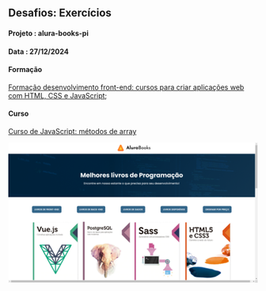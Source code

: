 ## Desafios: Exercícios
#### Projeto : alura-books-pi
#### Data : 27/12/2024

#### Formação
[Formação desenvolvimento front-end: cursos para criar aplicações web com HTML, CSS e JavaScript](https://cursos.alura.com.br/formacao-javascript-front-end);

#### Curso
[Curso de JavaScript: métodos de array](https://cursos.alura.com.br/course/javascript-metodos-array)


![Tela do projeto.](./imagens/TelaDoAluraBooksAPI.png "Tela do projeto")